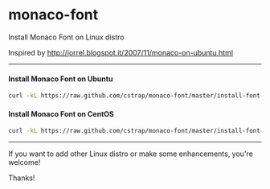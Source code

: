 monaco-font
======

Install Monaco Font on Linux distro

Inspired by http://jorrel.blogspot.it/2007/11/monaco-on-ubuntu.html

---

#### Install Monaco Font on Ubuntu

```bash
curl -kL https://raw.github.com/cstrap/monaco-font/master/install-font-ubuntu.sh | bash
```

#### Install Monaco Font on CentOS

```bash
curl -kL https://raw.github.com/cstrap/monaco-font/master/install-font-centos.sh | bash
```

***

If you want to add other Linux distro or make some enhancements, you're welcome!
 
Thanks!
